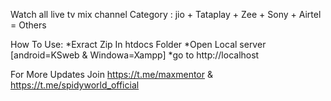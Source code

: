 Watch all live tv mix channel
Category : jio + Tataplay + Zee + Sony + Airtel = Others

How To Use: 
          *Exract Zip In htdocs Folder
          *Open Local server [android=KSweb & Windowa=Xampp]
          *go to http://localhost


For More Updates 
Join https://t.me/maxmentor &
https://t.me/spidyworld_official
